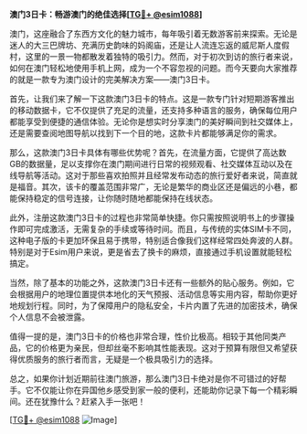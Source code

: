 **澳门3日卡：畅游澳门的绝佳选择[[TG💪+ @esim1088](https://t.me/s/esim1088)]**

澳门，这座融合了东西方文化的魅力城市，每年吸引着无数游客前来探索。无论是迷人的大三巴牌坊、充满历史韵味的妈阁庙，还是让人流连忘返的威尼斯人度假村，这里的一景一物都散发着独特的吸引力。然而，对于初次到访的旅行者来说，如何在澳门轻松地使用手机上网，成为一个不容忽视的问题。而今天要向大家推荐的就是一款专为澳门设计的完美解决方案——澳门3日卡。

首先，让我们来了解一下这款澳门3日卡的特点。这是一款专门针对短期游客推出的移动数据卡，它不仅提供了充足的流量，还支持多种语言的服务，确保每位用户都能享受到便捷的通信体验。无论你是想实时分享澳门的美好瞬间到社交媒体上，还是需要查阅地图导航以找到下一个目的地，这款卡片都能够满足你的需求。

那么，这款澳门3日卡具体有哪些优势呢？首先，在流量方面，它提供了高达数GB的数据量，足以支撑你在澳门期间进行日常的视频观看、社交媒体互动以及在线导航等活动。这对于那些喜欢拍照并且经常发布动态的旅行爱好者来说，简直就是福音。其次，该卡的覆盖范围非常广，无论是繁华的商业区还是偏远的小巷，都能保持稳定的信号连接，让你随时随地都能保持在线状态。

此外，注册这款澳门3日卡的过程也非常简单快捷。你只需按照说明书上的步骤操作即可完成激活，无需复杂的手续或等待时间。而且，与传统的实体SIM卡不同，这种电子版的卡更加环保且易于携带，特别适合像我们这样经常四处奔波的人群。特别是对于Esim用户来说，更是省去了换卡的麻烦，直接通过手机设置就能轻松搞定。

当然，除了基本的功能之外，这款澳门3日卡还有一些额外的贴心服务。例如，它会根据用户的地理位置提供本地化的天气预报、活动信息等实用内容，帮助你更好地规划行程。同时，为了保障用户的隐私安全，卡片内置了先进的加密技术，确保个人信息不会被泄露。

值得一提的是，澳门3日卡的价格也非常合理，性价比极高。相较于其他同类产品，它的价格更为亲民，但却丝毫不影响其性能表现。这对于预算有限但又希望获得优质服务的旅行者而言，无疑是一个极具吸引力的选择。

总之，如果你计划近期前往澳门旅游，那么澳门3日卡绝对是你不可错过的好帮手。它不仅能让你在异国他乡感受到家一般的便利，还能助你记录下每一个精彩瞬间。还在犹豫什么？赶紧入手一张吧！

[[TG💪+ @esim1088](https://t.me/s/esim1088) ![Image](https://i.postimg.cc/4NQfJmqS/Snipaste-2025-05-13-00-14-12.png)]